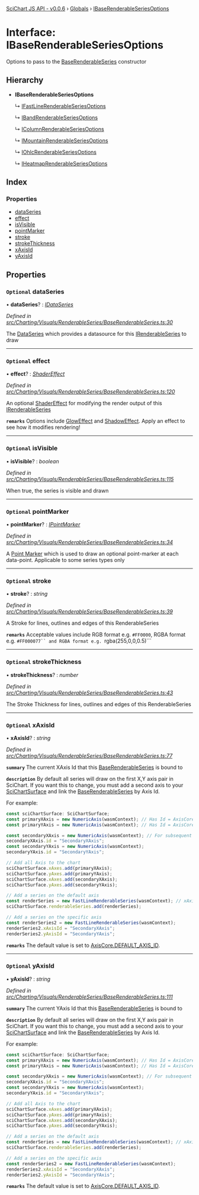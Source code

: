 [SciChart JS API - v0.0.6](../README.md) › [Globals](../globals.md) › [IBaseRenderableSeriesOptions](ibaserenderableseriesoptions.md)

# Interface: IBaseRenderableSeriesOptions

Options to pass to the [BaseRenderableSeries](../classes/baserenderableseries.md) constructor

## Hierarchy

* **IBaseRenderableSeriesOptions**

  ↳ [IFastLineRenderableSeriesOptions](ifastlinerenderableseriesoptions.md)

  ↳ [IBandRenderableSeriesOptions](ibandrenderableseriesoptions.md)

  ↳ [IColumnRenderableSeriesOptions](icolumnrenderableseriesoptions.md)

  ↳ [IMountainRenderableSeriesOptions](imountainrenderableseriesoptions.md)

  ↳ [IOhlcRenderableSeriesOptions](iohlcrenderableseriesoptions.md)

  ↳ [IHeatmapRenderableSeriesOptions](iheatmaprenderableseriesoptions.md)

## Index

### Properties

* [dataSeries](ibaserenderableseriesoptions.md#optional-dataseries)
* [effect](ibaserenderableseriesoptions.md#optional-effect)
* [isVisible](ibaserenderableseriesoptions.md#optional-isvisible)
* [pointMarker](ibaserenderableseriesoptions.md#optional-pointmarker)
* [stroke](ibaserenderableseriesoptions.md#optional-stroke)
* [strokeThickness](ibaserenderableseriesoptions.md#optional-strokethickness)
* [xAxisId](ibaserenderableseriesoptions.md#optional-xaxisid)
* [yAxisId](ibaserenderableseriesoptions.md#optional-yaxisid)

## Properties

### `Optional` dataSeries

• **dataSeries**? : *[IDataSeries](idataseries.md)*

*Defined in [src/Charting/Visuals/RenderableSeries/BaseRenderableSeries.ts:30](https://github.com/ABTSoftware/SciChart.Dev/blob/f6fba97af2/Web/src/SciChart/src/Charting/Visuals/RenderableSeries/BaseRenderableSeries.ts#L30)*

The [DataSeries](idataseries.md) which provides a datasource for this [IRenderableSeries](irenderableseries.md) to draw

___

### `Optional` effect

• **effect**? : *[ShaderEffect](../classes/shadereffect.md)*

*Defined in [src/Charting/Visuals/RenderableSeries/BaseRenderableSeries.ts:120](https://github.com/ABTSoftware/SciChart.Dev/blob/f6fba97af2/Web/src/SciChart/src/Charting/Visuals/RenderableSeries/BaseRenderableSeries.ts#L120)*

An optional [ShaderEffect](../classes/shadereffect.md) for modifying the render output of this [IRenderableSeries](irenderableseries.md)

**`remarks`** Options include [GlowEffect](../classes/gloweffect.md) and [ShadowEffect](../classes/shadoweffect.md). Apply an effect to see how it modifies rendering!

___

### `Optional` isVisible

• **isVisible**? : *boolean*

*Defined in [src/Charting/Visuals/RenderableSeries/BaseRenderableSeries.ts:115](https://github.com/ABTSoftware/SciChart.Dev/blob/f6fba97af2/Web/src/SciChart/src/Charting/Visuals/RenderableSeries/BaseRenderableSeries.ts#L115)*

When true, the series is visible and drawn

___

### `Optional` pointMarker

• **pointMarker**? : *[IPointMarker](ipointmarker.md)*

*Defined in [src/Charting/Visuals/RenderableSeries/BaseRenderableSeries.ts:34](https://github.com/ABTSoftware/SciChart.Dev/blob/f6fba97af2/Web/src/SciChart/src/Charting/Visuals/RenderableSeries/BaseRenderableSeries.ts#L34)*

A [Point Marker](ipointmarker.md) which is used to draw an optional point-marker at each data-point. Applicable to some series types only

___

### `Optional` stroke

• **stroke**? : *string*

*Defined in [src/Charting/Visuals/RenderableSeries/BaseRenderableSeries.ts:39](https://github.com/ABTSoftware/SciChart.Dev/blob/f6fba97af2/Web/src/SciChart/src/Charting/Visuals/RenderableSeries/BaseRenderableSeries.ts#L39)*

A Stroke for lines, outlines and edges of this RenderableSeries

**`remarks`** Acceptable values include RGB format e.g. ```#FF0000```, RGBA format e.g. ```#FF000077`` and RGBA format e.g. ```rgba(255,0,0,0.5)```

___

### `Optional` strokeThickness

• **strokeThickness**? : *number*

*Defined in [src/Charting/Visuals/RenderableSeries/BaseRenderableSeries.ts:43](https://github.com/ABTSoftware/SciChart.Dev/blob/f6fba97af2/Web/src/SciChart/src/Charting/Visuals/RenderableSeries/BaseRenderableSeries.ts#L43)*

The Stroke Thickness for lines, outlines and edges of this RenderableSeries

___

### `Optional` xAxisId

• **xAxisId**? : *string*

*Defined in [src/Charting/Visuals/RenderableSeries/BaseRenderableSeries.ts:77](https://github.com/ABTSoftware/SciChart.Dev/blob/f6fba97af2/Web/src/SciChart/src/Charting/Visuals/RenderableSeries/BaseRenderableSeries.ts#L77)*

**`summary`** The current XAxis Id that this [BaseRenderableSeries](../classes/baserenderableseries.md) is bound to

**`description`** By default all series will draw on the first X,Y axis pair in SciChart.
If you want this to change, you must add a second axis to your [SciChartSurface](../classes/scichartsurface.md) and link the [BaseRenderableSeries](../classes/baserenderableseries.md) by Axis Id.

For example:
```ts
const sciChartSurface: SciChartSurface;
const primaryXAxis = new NumericAxis(wasmContext); // Has Id = AxisCore.DEFAULT_AXIS_ID
const primaryYAxis = new NumericAxis(wasmContext); // Has Id = AxisCore.DEFAULT_AXIS_ID

const secondaryXAxis = new NumericAxis(wasmContext); // For subsequent X,Y axis set an Id
secondaryXAxis.id = "SecondaryXAxis";
const secondaryYAxis = new NumericAxis(wasmContext);
secondaryYAxis.id = "SecondaryYAxis";

// Add all Axis to the chart
sciChartSurface.xAxes.add(primaryXAxis);
sciChartSurface.yAxes.add(primaryYAxis);
sciChartSurface.xAxes.add(secondaryXAxis);
sciChartSurface.yAxes.add(secondaryYAxis);

// Add a series on the default axis
const renderSeries = new FastLineRenderableSeries(wasmContext); // xAxisId, yAxisId Defaults to AxisCore.DEFAULT_AXIS_ID
sciChartSurface.renderableSeries.add(renderSeries);

// Add a series on the specific axis
const renderSeries2 = new FastLineRenderableSeries(wasmContext);
renderSeries2.xAxisId = "SecondaryXAxis";
renderSeries2.yAxisId = "SecondaryYAxis";
```

**`remarks`** The default value is set to [AxisCore.DEFAULT_AXIS_ID](../classes/axiscore.md#static-readonly-default_axis_id).

___

### `Optional` yAxisId

• **yAxisId**? : *string*

*Defined in [src/Charting/Visuals/RenderableSeries/BaseRenderableSeries.ts:111](https://github.com/ABTSoftware/SciChart.Dev/blob/f6fba97af2/Web/src/SciChart/src/Charting/Visuals/RenderableSeries/BaseRenderableSeries.ts#L111)*

**`summary`** The current YAxis Id that this [BaseRenderableSeries](../classes/baserenderableseries.md) is bound to

**`description`** By default all series will draw on the first X,Y axis pair in SciChart.
If you want this to change, you must add a second axis to your [SciChartSurface](../classes/scichartsurface.md) and link the [BaseRenderableSeries](../classes/baserenderableseries.md) by Axis Id.

For example:
```ts
const sciChartSurface: SciChartSurface;
const primaryXAxis = new NumericAxis(wasmContext); // Has Id = AxisCore.DEFAULT_AXIS_ID
const primaryYAxis = new NumericAxis(wasmContext); // Has Id = AxisCore.DEFAULT_AXIS_ID

const secondaryXAxis = new NumericAxis(wasmContext); // For subsequent X,Y axis set an Id
secondaryXAxis.id = "SecondaryXAxis";
const secondaryYAxis = new NumericAxis(wasmContext);
secondaryYAxis.id = "SecondaryYAxis";

// Add all Axis to the chart
sciChartSurface.xAxes.add(primaryXAxis);
sciChartSurface.yAxes.add(primaryYAxis);
sciChartSurface.xAxes.add(secondaryXAxis);
sciChartSurface.yAxes.add(secondaryYAxis);

// Add a series on the default axis
const renderSeries = new FastLineRenderableSeries(wasmContext); // xAxisId, yAxisId Defaults to AxisCore.DEFAULT_AXIS_ID
sciChartSurface.renderableSeries.add(renderSeries);

// Add a series on the specific axis
const renderSeries2 = new FastLineRenderableSeries(wasmContext);
renderSeries2.xAxisId = "SecondaryXAxis";
renderSeries2.yAxisId = "SecondaryYAxis";
```

**`remarks`** The default value is set to [AxisCore.DEFAULT_AXIS_ID](../classes/axiscore.md#static-readonly-default_axis_id).
